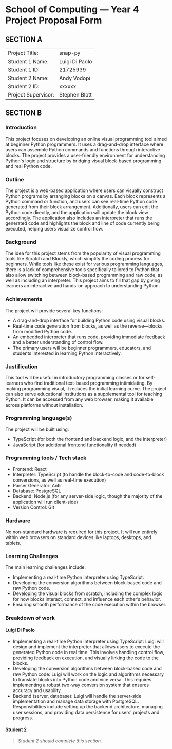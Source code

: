 # School of Computing &mdash; Year 4 Project Proposal Form

## SECTION A

|                     |                |
| ------------------- | -------------- |
| Project Title:      | snap-py        |
| Student 1 Name:     | Luigi Di Paolo |
| Student 1 ID:       | 21725939       |
| Student 2 Name:     | Andy Vodopi    |
| Student 2 ID:       | xxxxxx         |
| Project Supervisor: | Stephen Blott  |

## SECTION B

### Introduction

This project focuses on developing an online visual programming tool aimed at beginner Python programmers. It uses a drag-and-drop interface where users can assemble Python commands and functions through interactive blocks. The project provides a user-friendly environment for understanding Python's logic and structure by bridging visual block-based programming and real Python code.

### Outline

The project is a web-based application where users can visually construct Python programs by arranging blocks on a canvas. Each block represents a Python command or function, and users can see real-time Python code generated from their block arrangement. Additionally, users can edit the Python code directly, and the application will update the block view accordingly. The application also includes an interpreter that runs the generated code and highlights the block and line of code currently being executed, helping users visualize control flow.

### Background

The idea for this project stems from the popularity of visual programming tools like Scratch and Blockly, which simplify the coding process for beginners. While tools like these exist for various programming languages, there is a lack of comprehensive tools specifically tailored to Python that also allow switching between block-based programming and raw code, as well as including an interpreter. This project aims to fill that gap by giving learners an interactive and hands-on approach to understanding Python.

### Achievements

The project will provide several key functions:

- A drag-and-drop interface for building Python code using visual blocks.
- Real-time code generation from blocks, as well as the reverse—blocks from modified Python code.
- An embedded interpreter that runs code, providing immediate feedback and a better understanding of control flow.
- The primary users will be beginner programmers, educators, and students interested in learning Python interactively.

### Justification

This tool will be useful in introductory programming classes or for self-learners who find traditional text-based programming intimidating. By making programming visual, it reduces the initial learning curve. The project can also serve educational institutions as a supplemental tool for teaching Python. It can be accessed from any web browser, making it available across platforms without installation.

### Programming language(s)

The project will be built using:

- TypeScript (for both the frontend and backend logic, and the interpreter)
- JavaScript (for additional frontend functionality if needed)

### Programming tools / Tech stack

- Frontend: React
- Interpreter: TypeScript (to handle the block-to-code and code-to-block conversions, as well as real-time execution)
- Parser Generator: Antlr
- Database: PostgreSQL
- Backend: Node.js (for any server-side logic, though the majority of the application will run client-side)
- Version Control: Git

### Hardware

No non-standard hardware is required for this project. It will run entirely within web browsers on standard devices like laptops, desktops, and tablets.

### Learning Challenges

The main learning challenges include:

- Implementing a real-time Python interpreter using TypeScript.
- Developing the conversion algorithms between block-based code and raw Python code.
- Developing the visual blocks from scratch, including the complex logic for how blocks interact, connect, and influence each other’s behavior.
- Ensuring smooth performance of the code execution within the browser.

### Breakdown of work

#### Luigi Di Paolo

- Implementing a real-time Python interpreter using TypeScript: Luigi will design and implement the interpreter that allows users to execute the generated Python code in real time. This involves handling control flow, providing feedback on execution, and visually linking the code to the blocks.
- Developing the conversion algorithms between block-based code and raw Python code: Luigi will work on the logic and algorithms necessary to translate blocks into Python code and vice versa. This requires implementing a robust two-way conversion system that ensures accuracy and usability.
- Backend (server, database): Luigi will handle the server-side implementation and manage data storage with PostgreSQL. Responsibilities include setting up the backend architecture, managing user sessions, and providing data persistence for users’ projects and progress.

#### Student 2

> _Student 2 should complete this section._
